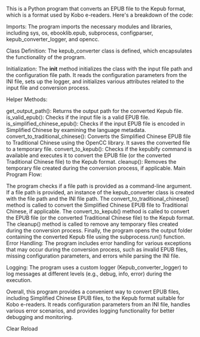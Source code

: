 This is a Python program that converts an EPUB file to the Kepub format, which is a format used by Kobo e-readers. Here's a breakdown of the code:

Imports: The program imports the necessary modules and libraries, including sys, os, ebooklib.epub, subprocess, configparser, kepub_converter_logger, and opencc.

Class Definition: The kepub_converter class is defined, which encapsulates the functionality of the program.

Initialization: The __init__ method initializes the class with the input file path and the configuration file path. It reads the configuration parameters from the INI file, sets up the logger, and initializes various attributes related to the input file and conversion process.

Helper Methods:

get_output_path(): Returns the output path for the converted Kepub file.
is_valid_epub(): Checks if the input file is a valid EPUB file.
is_simplified_chinese_epub(): Checks if the input EPUB file is encoded in Simplified Chinese by examining the language metadata.
convert_to_traditional_chinese(): Converts the Simplified Chinese EPUB file to Traditional Chinese using the OpenCC library. It saves the converted file to a temporary file.
convert_to_kepub(): Checks if the kepubify command is available and executes it to convert the EPUB file (or the converted Traditional Chinese file) to the Kepub format.
cleanup(): Removes the temporary file created during the conversion process, if applicable.
Main Program Flow:

The program checks if a file path is provided as a command-line argument.
If a file path is provided, an instance of the kepub_converter class is created with the file path and the INI file path.
The convert_to_traditional_chinese() method is called to convert the Simplified Chinese EPUB file to Traditional Chinese, if applicable.
The convert_to_kepub() method is called to convert the EPUB file (or the converted Traditional Chinese file) to the Kepub format.
The cleanup() method is called to remove any temporary files created during the conversion process.
Finally, the program opens the output folder containing the converted Kepub file using the subprocess.run() function.
Error Handling: The program includes error handling for various exceptions that may occur during the conversion process, such as invalid EPUB files, missing configuration parameters, and errors while parsing the INI file.

Logging: The program uses a custom logger (Kepub_converter_logger) to log messages at different levels (e.g., debug, info, error) during the execution.

Overall, this program provides a convenient way to convert EPUB files, including Simplified Chinese EPUB files, to the Kepub format suitable for Kobo e-readers. It reads configuration parameters from an INI file, handles various error scenarios, and provides logging functionality for better debugging and monitoring.

Clear
Reload

